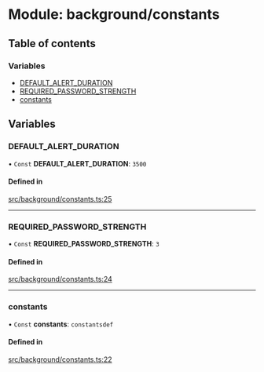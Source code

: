 # Module: background/constants

## Table of contents

### Variables

- [DEFAULT\_ALERT\_DURATION](../wiki/background.constants#default_alert_duration)
- [REQUIRED\_PASSWORD\_STRENGTH](../wiki/background.constants#required_password_strength)
- [constants](../wiki/background.constants#constants)

## Variables

### DEFAULT\_ALERT\_DURATION

• `Const` **DEFAULT\_ALERT\_DURATION**: ``3500``

#### Defined in

[src/background/constants.ts:25](https://github.com/ExperimentsByFileFighter/WebApp-PoC-technical-Documentation/blob/5171d3e/src/background/constants.ts#L25)

___

### REQUIRED\_PASSWORD\_STRENGTH

• `Const` **REQUIRED\_PASSWORD\_STRENGTH**: ``3``

#### Defined in

[src/background/constants.ts:24](https://github.com/ExperimentsByFileFighter/WebApp-PoC-technical-Documentation/blob/5171d3e/src/background/constants.ts#L24)

___

### constants

• `Const` **constants**: `constantsdef`

#### Defined in

[src/background/constants.ts:22](https://github.com/ExperimentsByFileFighter/WebApp-PoC-technical-Documentation/blob/5171d3e/src/background/constants.ts#L22)
